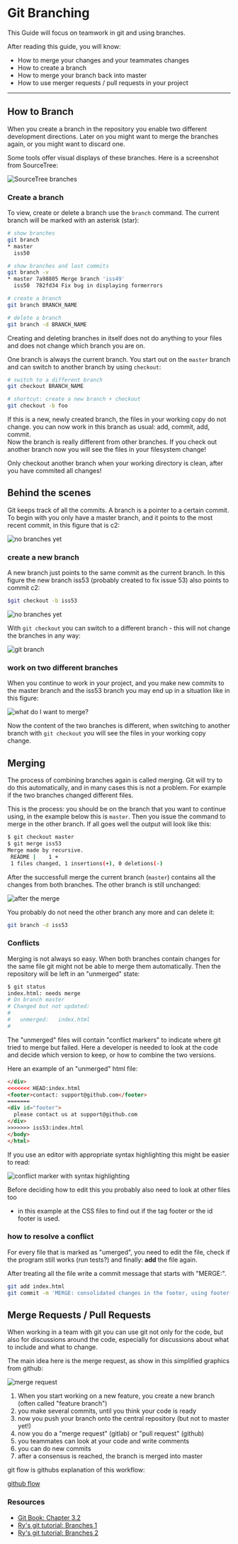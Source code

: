 Git Branching
=============

This Guide will focus on teamwork in git 
and using branches.

After reading this guide, you will know:

* How to merge your changes and your teammates changes
* How to create a branch
* How to merge your branch back into master
* How to use merger requests / pull requests in your project

----------------------------------------------------------------

How to Branch
---------

When you create a branch in the repository you enable two
different development directions.  Later on you might want to
merge the branches again, or you might want to discard one.

Some tools offer visual displays of these branches.
Here is a screenshot from SourceTree:

![SourceTree branches](images/source-tree-branches.png)

### Create a branch

To view, create or delete a branch use the `branch` command.
The current branch will be marked with an asterisk (star):

``` sh
# show branches 
git branch 
* master
  iss50

# show branches and last commits
git branch -v 
* master 7a98805 Merge branch 'iss49'
  iss50  782fd34 Fix bug in displaying formerrors

# create a branch 
git branch BRANCH_NAME

# delete a branch
git branch -d BRANCH_NAME
```

Creating and deleting branches in itself does not do anything to 
your files and does not change which branch you are on.

One branch is always the current branch. You start out
on the `master` branch and can switch to another branch
by using `checkout`:

``` sh
# switch to a different branch
git checkout BRANCH_NAME

# shortcut: create a new branch + checkout
git checkout -b foo
```

If this is a new, newly created branch, the files in your
working copy do not change.  you can now work in this
branch as usual: add, commit, add, commit.  
Now the branch is really different from other branches.
If you check out another branch now you will see the
files in your filesystem change!

Only checkout another branch when your working directory is clean,
after you have commited all changes!

Behind the scenes
---------

Git keeps track of all the commits. A branch is
a pointer to a certain commit.  To begin with you
only have  a master branch, and it points to the most recent commit,
in this figure that is c2:

![no branches yet](images/branch-and-merge-0.svg)

### create a new branch 

A new branch just points to the same commit as the current branch.
In this figure the new branch iss53 (probably created to fix issue 53)
also points to commit c2:

``` sh
$git checkout -b iss53
```

![no branches yet](images/branch-and-merge-1.svg) 

With `git checkout` you can switch to a different branch - 
this will not change the branches in any way:

![git branch](images/git-branch.png)

### work on two different branches

When you continue to work in your project,
and you make new commits to the master branch and the
iss53 branch you may end up in a situation like
in this figure:

![what do I want to merge?](images/branch-and-merge-4.svg)

Now the content of the two branches is different,
when switching to another branch with `git checkout` you will
see the files in your working copy change.

Merging
-------

The process of combining branches again is called merging.
Git will try to do this automatically, and in many cases this
is not a problem.  For example if the two branches changed
different files.

This is the process: you should be on the branch that you
want to continue using, in the example below this is `master`.
Then you issue the command to merge in the other branch.
If all goes well the output will look like this:


``` sh
$ git checkout master
$ git merge iss53
Merge made by recursive.
 README |    1 +
 1 files changed, 1 insertions(+), 0 deletions(-)
```

After the successfull merge the current branch (`master`)
contains all the changes from both branches. The other branch
is still unchanged:

![after the merge](images/branch-and-merge-5.svg)

You probably do not need the other branch any more and can delete it:

``` sh
git branch -d iss53
```

### Conflicts

Merging is not always so easy.  When both branches contain changes for the same file
git might not be able to merge them automatically. Then the repository
will be left in an "unmerged" state:

``` sh
$ git status
index.html: needs merge
# On branch master
# Changed but not updated:
#
#   unmerged:   index.html
#
```

The "unmerged" files will contain "conflict markers" to 
indicate where git tried to merge but failed.  Here a developer
is needed to look at the code and decide which version to keep,
or how to combine the two versions.

Here an example of an "unmerged" html file:

``` html
</div>
<<<<<<< HEAD:index.html
<footer>contact: support@github.com</footer>
=======
<div id="footer">
  please contact us at support@github.com
</div>
>>>>>>> iss53:index.html
</body>
</html>
```

If you use an editor with appropriate syntax highlighting
this might be easier to read:

![conflict marker with syntax highlighting](images/conflict-markers.png)


Before deciding how to edit this
you probably also need to look at other files too
- in this example at the CSS files
to find out if the tag footer or the id footer is used.


### how to resolve a conflict

For every file that is marked as "umerged", you need
to edit the file, check if the program still works (run tests?)
and finally: **add** the file again.

After treating all the file write a commit message that
starts with "MERGE:".


``` sh
git add index.html
git commit -m 'MERGE: consolidated changes in the footer, using footer-tag from now on'
```


Merge Requests / Pull Requests
---------

When working in a team with git you can use git not only
for the code, but also for discussions around the code,
especially for discussions about what to include and what to change.

The main idea here is the merge request, as show in this
simplified graphics from github:

![merge request](/images/branch-merge-request.png)

1. When you start working on a new feature, you create a new branch (often called "feature branch")
2. you make several commits, until you think your code is ready
3. now you push your branch onto the central repository (but not to master yet!)
4. now you do a "merge request" (gitlab) or "pull request" (github)
5. you teammates can look at your code and write comments
6. you can do new commits
7. after a consensus is reached, the branch is merged into master


git flow is githubs explanation of this workflow:

[github flow](https://guides.github.com/introduction/flow/)

### Resources 

* [Git Book: Chapter 3.2](http://git-scm.com/book/en/Git-Branching-Basic-Branching-and-Merging)
* [Ry's git tutorial: Branches 1](http://rypress.com/tutorials/git/branches-1.html)
* [Ry's git tutorial: Branches 2](http://rypress.com/tutorials/git/branches-2.html)

